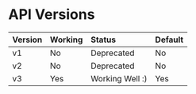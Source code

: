 # API Versions

| Version | Working | Status | Default |
| :--- | :--- | :--- | :--- |
| v1 | No | Deprecated | No |
| v2 | No | Deprecated | No |
| v3 | Yes | Working Well :) | Yes |
